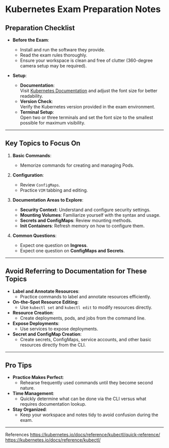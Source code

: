 # Kubernetes Exam Preparation Notes

## **Preparation Checklist**
- **Before the Exam**:
  - Install and run the software they provide.
  - Read the exam rules thoroughly.
  - Ensure your workspace is clean and free of clutter (360-degree camera setup may be required).

- **Setup**:
  - **Documentation**:  
    Visit [Kubernetes Documentation](https://kubernetes.io/docs/home/) and adjust the font size for better readability.
  - **Version Check**:  
    Verify the Kubernetes version provided in the exam environment.
  - **Terminal Setup**:  
    Open two or three terminals and set the font size to the smallest possible for maximum visibility.

---

## **Key Topics to Focus On**
1. **Basic Commands**:
   - Memorize commands for creating and managing Pods.
2. **Configuration**:
   - Review `ConfigMaps`.
   - Practice `VIM` tabbing and editing.
3. **Documentation Areas to Explore**:
   - **Security Context**: Understand and configure security settings.
   - **Mounting Volumes**: Familiarize yourself with the syntax and usage.
   - **Secrets and ConfigMaps**: Review mounting methods.
   - **Init Containers**: Refresh memory on how to configure them.

4. **Common Questions**:
   - Expect one question on **Ingress**.
   - Expect one question on **ConfigMaps and Secrets**.

---

## **Avoid Referring to Documentation for These Topics**
- **Label and Annotate Resources**:
  - Practice commands to label and annotate resources efficiently.
- **On-the-Spot Resource Editing**:
  - Use `kubectl set` and `kubectl edit` to modify resources directly.
- **Resource Creation**:
  - Create deployments, pods, and jobs from the command line.
- **Expose Deployments**:
  - Use services to expose deployments.
- **Secret and ConfigMap Creation**:
  - Create secrets, ConfigMaps, service accounts, and other basic resources directly from the CLI.

---

## **Pro Tips**
- **Practice Makes Perfect**:
  - Rehearse frequently used commands until they become second nature.
- **Time Management**:
  - Quickly determine what can be done via the CLI versus what requires documentation lookup.
- **Stay Organized**:
  - Keep your workspace and notes tidy to avoid confusion during the exam.

--- 

References
https://kubernetes.io/docs/reference/kubectl/quick-reference/
https://kubernetes.io/docs/reference/kubectl/

